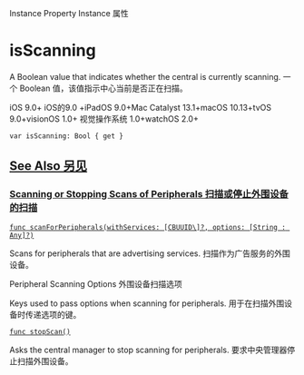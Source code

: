 Instance Property Instance 属性

# isScanning 

A Boolean value that indicates whether the central is currently scanning.
一个 Boolean 值，该值指示中心当前是否正在扫描。

iOS 9.0+ iOS的9.0 +iPadOS 9.0+Mac Catalyst 13.1+macOS 10.13+tvOS 9.0+visionOS 1.0+ 视觉操作系统 1.0+watchOS 2.0+

```
var isScanning: Bool { get }
```



## [See Also 另见](https://developer.apple.com/documentation/corebluetooth/cbcentralmanager/isscanning#see-also)

### [Scanning or Stopping Scans of Peripherals 扫描或停止外围设备的扫描](https://developer.apple.com/documentation/corebluetooth/cbcentralmanager/isscanning#Scanning-or-Stopping-Scans-of-Peripherals)

[`func scanForPeripherals(withServices: [CBUUID\]?, options: [String : Any]?)`](https://developer.apple.com/documentation/corebluetooth/cbcentralmanager/scanforperipherals(withservices:options:))

Scans for peripherals that are advertising services.
扫描作为广告服务的外围设备。



Peripheral Scanning Options
外围设备扫描选项

Keys used to pass options when scanning for peripherals.
用于在扫描外围设备时传递选项的键。

[`func stopScan()`](https://developer.apple.com/documentation/corebluetooth/cbcentralmanager/stopscan())

Asks the central manager to stop scanning for peripherals.
要求中央管理器停止扫描外围设备。

